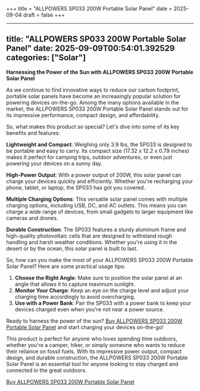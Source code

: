+++
title = "ALLPOWERS SP033 200W Portable Solar Panel"
date = 2025-09-04
draft = false
+++

---
title: "ALLPOWERS SP033 200W Portable Solar Panel"
date: 2025-09-09T00:54:01.392529
categories: ["Solar"]
---
**Harnessing the Power of the Sun with ALLPOWERS SP033 200W Portable Solar Panel**

As we continue to find innovative ways to reduce our carbon footprint, portable solar panels have become an increasingly popular solution for powering devices on-the-go. Among the many options available in the market, the ALLPOWERS SP033 200W Portable Solar Panel stands out for its impressive performance, compact design, and affordability.

So, what makes this product so special? Let's dive into some of its key benefits and features:

**Lightweight and Compact**: Weighing only 3.9 lbs, the SP033 is designed to be portable and easy to carry. Its compact size (17.32 x 12.2 x 0.79 inches) makes it perfect for camping trips, outdoor adventures, or even just powering your devices on a sunny day.

**High-Power Output**: With a power output of 200W, this solar panel can charge your devices quickly and efficiently. Whether you're recharging your phone, tablet, or laptop, the SP033 has got you covered.

**Multiple Charging Options**: This versatile solar panel comes with multiple charging options, including USB, DC, and AC outlets. This means you can charge a wide range of devices, from small gadgets to larger equipment like cameras and drones.

**Durable Construction**: The SP033 features a sturdy aluminum frame and high-quality photovoltaic cells that are designed to withstand rough handling and harsh weather conditions. Whether you're using it in the desert or by the ocean, this solar panel is built to last.

So, how can you make the most of your ALLPOWERS SP033 200W Portable Solar Panel? Here are some practical usage tips:

1. **Choose the Right Angle**: Make sure to position the solar panel at an angle that allows it to capture maximum sunlight.
2. **Monitor Your Charge**: Keep an eye on the charge level and adjust your charging time accordingly to avoid overcharging.
3. **Use with a Power Bank**: Pair the SP033 with a power bank to keep your devices charged even when you're not near a power source.

Ready to harness the power of the sun? [Buy ALLPOWERS SP033 200W Portable Solar Panel](https://www.amazon.com/dp/B09W2CFT61) and start charging your devices on-the-go!

This product is perfect for anyone who loves spending time outdoors, whether you're a camper, hiker, or simply someone who wants to reduce their reliance on fossil fuels. With its impressive power output, compact design, and durable construction, the ALLPOWERS SP033 200W Portable Solar Panel is an essential tool for anyone looking to stay charged and connected in the great outdoors.

[Buy ALLPOWERS SP033 200W Portable Solar Panel](https://www.amazon.com/dp/B09W2CFT61)
